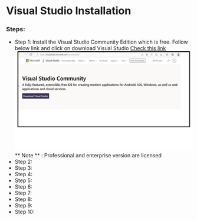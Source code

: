 # Visual Studio Installation

### Steps:
- Step 1:  Install the Visual Studio Community Edition which is free. Follow below link and click on download Visual Studio
[Check this link  ](https://visualstudio.microsoft.com/vs/community/)
![image](https://github.com/cloudnloud/.Netapplication/blob/master/Azure%20Web-App-Deployment/Images/visualstudio1.png)
** Note ** : Professional and enterprise version are licensed
- Step 2: 
- Step 3:
- Step 4:
- Step 5:  
- Step 6:
- Step 7:
- Step 8:
- Step 9:
- Step 10: 